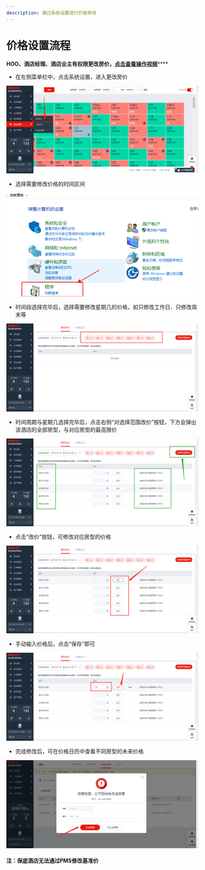```yaml
---
description: 通过系统设置进行价格修改
---
```


# 价格设置流程

**HOO、酒店经理、酒店业主有权限更改房价，**[**点击查看操作视频**](https://crs-pms-vidio.oss-cn-beijing.aliyuncs.com/%E6%9B%B4%E6%94%B9%E6%88%BF%E4%BB%B70625.mp4)\*\*\*\*

* 在左侧菜单栏中，点击系统设置，进入更改房价

![](../../.gitbook/assets/image%20%28464%29.png)

* 选择需要修改价格的时间区间

![](../../.gitbook/assets/image%20%2853%29.png)

* 时间段选择完毕后，选择需要修改星期几的价格，如只修改工作日、只修改周末等

![](../../.gitbook/assets/image%20%28758%29.png)

* 时间周期与星期几选择完毕后，点击右侧“对选择范围改价”按钮，下方会弹出该酒店的全部房型，与对应房型的最高限价

![](../../.gitbook/assets/image%20%28327%29.png)

* 点击“改价”按钮，可修改对应房型的价格

![](../../.gitbook/assets/image%20%28489%29.png)

* 手动输入价格后，点击“保存”即可

![](../../.gitbook/assets/image%20%28616%29.png)

* 完成修改后，可在价格日历中查看不同房型的未来价格

![](../../.gitbook/assets/image%20%2854%29.png)



#### 注：保底酒店无法通过PMS修改基准价

